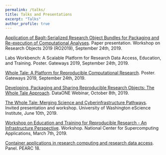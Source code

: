```yaml
---
permalink: /talks/
title: Talks and Presentations
excerpt: "Talks"
author_profile: true
---
```


[Application of BagIt-Serialized Research Object Bundles for Packaging and Re-execution of Computational Analyses](https://docs.google.com/presentation/d/1SK6hwlapoQUxNqCXe6SaBazHB8c8pCbudPZnFyFZubs/edit). Paper presentation. Workshop on Research Objects 2019 (RO2019), September 24th, 2019.

Labs Workbench: A Scalable Platform for Research Data Access, Education, and Training. Poster. Gateways 2019, September 24th, 2019.

[Whole Tale: A Platform for Reproducible Computational Research](https://docs.google.com/presentation/d/1ha2OmlqFO89VpLlguVMUgD0EUX9maBTyGM7Xn3JgALQ/edit). Poster. Gateways 2019, September 24th, 2019.

[Developing, Packaging and Sharing Reproducible Research Objects: The Whole Tale Approach](https://www.dataone.org/webinars/developing-packaging-and-sharing-reproducible-research-objects-whole-tale-approach/). DataONE Webinar, October 8th, 2019.

[The Whole Tale: Merging Science and Cyberinfrastructure Pathways](https://go.illinois.edu/wholetale-uw-escience). Invited presentation and workshop. University of Washington eScience Institute, June 10th, 2019.

[Workshop on Education and Training for Reproducible Research - An Infrastructure Perspective](https://wholetale.org/2019/02/22/education-workshop.html). Workshop. National Center for Supercomputing Applications, March 7th, 2019.

[Container applications in research computing and research data access](https://pearc18.conference-program.com/?page_id=10&id=pan109&sess=sess155). Panel. PEARC 18.
